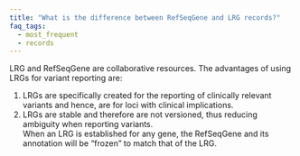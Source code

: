 ```yaml
---
title: "What is the difference between RefSeqGene and LRG records?"
faq_tags:
  - most_frequent
  - records
---
```


LRG and RefSeqGene are collaborative resources. The advantages of using LRGs for variant reporting are:  
1. LRGs are specifically created for the reporting of clinically relevant variants and hence, are for loci with clinical implications.  
2. LRGs are stable and therefore are not versioned, thus reducing ambiguity when reporting variants.  
When an LRG is established for any gene, the RefSeqGene and its annotation will be “frozen” to match that of the LRG.
